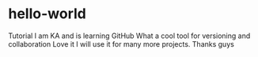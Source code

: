 # hello-world
Tutorial
I am KA and is learning GitHub
What a cool tool for versioning and collaboration
Love it
I will use it for many more projects. Thanks guys
